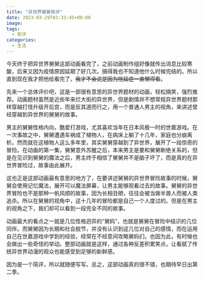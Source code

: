 ```yaml
---
title: "异世界舅舅简评"
date: 2023-03-29T03:33:45+08:00
image:
tags:
  - 影评
categories:
  - 生活
---
```


今天终于把异世界舅舅这部动画看完了，之前动画制作组好像就传出消息比较寒酸，后来又因为疫情原因延期了好几次。搞得我也不知道他什么时候完结的。所以直到现在我才把他给看完了，~~我才不会说是因为拖延症一直懒得看~~。

先来一个总体评价吧，这是一部很有意思的异世界题材的动画，轻松搞笑，强烈推荐。动画题材虽然是近些年来烂大街的异世界，但是剧情并不想常规异世界题材那样穿越打怪升级开后宫，而是反其道而行之，用一个普通人男主的视角，来讲述曾经穿越到异世界的舅舅的故事。

男主的舅舅性格内向，酷爱打游戏，尤其喜欢当年在日本风极一时的世嘉游戏。在一次事故之中，舅舅遭遇车祸成了植物人，在病床上躺了十几年，家庭也分崩离析。然而就在这植物人这么多年里，其实舅舅穿越到了异世界，展开了一段惊奇的冒险。在动画的第一集，舅舅意外苏醒之后，本来男主是要和舅舅断绝关系的，但是在见识到舅舅的魔法之后，男主终于相信了舅舅并不是脑子坏了，而是真的在异世界冒险过，故事由此展开。

这也正是这部动画最有意思的地方了，在要讲述舅舅的异世界冒险故事的时候，舅舅会使用记忆魔法，展开可以魔法屏幕，让男主能够观看过去的故事。舅舅的异世界冒险也不是那种一帆风顺的故事，因为长相丑陋，往往会被当做半兽人而被人类追杀。所以在舅舅的视角中，这十几年的冒险都是自己一个人度过的。但是在男主的视角之下，我们却可以看到一段完全不同的故事。

动画最大的看点之一就是几位性格迥异的“舅妈”，也就是舅舅在冒险中结识的几位同伴。而舅舅因为长期和社会脱节，并没有认识到这几位对自己的感情，而在运用自己在世嘉游戏中学到的经验，经常在不经意间攻略舅妈们，也因为此，有时候也会做出一些奇怪的举动。整部动画就是这样，通过各种反差积累笑点，让看腻了传统异世界动漫的观众也能感受到足够的新鲜感。

因为是一个简评，所以就随便写写。总之，这部动画真的很不错，也期待早日出第二季。
